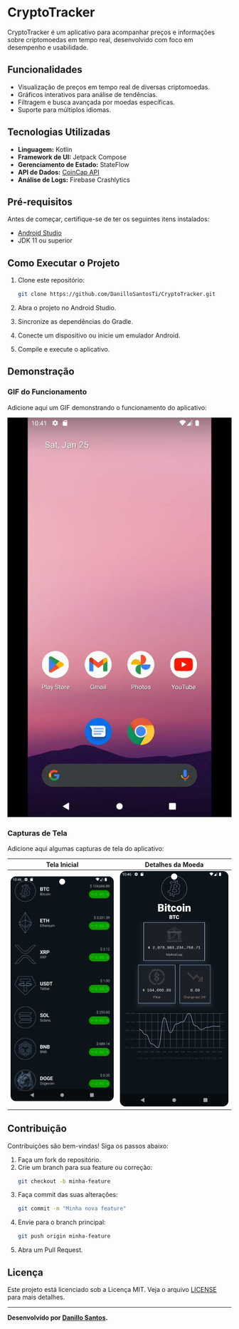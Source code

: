 # CryptoTracker

CryptoTracker é um aplicativo para acompanhar preços e informações sobre criptomoedas em tempo real, desenvolvido com foco em desempenho e usabilidade.

## Funcionalidades

- Visualização de preços em tempo real de diversas criptomoedas.
- Gráficos interativos para análise de tendências.
- Filtragem e busca avançada por moedas específicas.
- Suporte para múltiplos idiomas.

## Tecnologias Utilizadas

- **Linguagem:** Kotlin
- **Framework de UI:** Jetpack Compose
- **Gerenciamento de Estado:** StateFlow
- **API de Dados:** [CoinCap API](https://[https://docs.coincap.io/)
- **Análise de Logs:** Firebase Crashlytics

## Pré-requisitos

Antes de começar, certifique-se de ter os seguintes itens instalados:

- [Android Studio](https://developer.android.com/studio)
- JDK 11 ou superior

## Como Executar o Projeto

1. Clone este repositório:

   ```bash
   git clone https://github.com/DanilloSantosTi/CryptoTracker.git
   ```

2. Abra o projeto no Android Studio.

3. Sincronize as dependências do Gradle.

4. Conecte um dispositivo ou inicie um emulador Android.

5. Compile e execute o aplicativo.

## Demonstração

### GIF do Funcionamento

Adicione aqui um GIF demonstrando o funcionamento do aplicativo:

<img src="assets/cryptotracker_video.gif" alt="Demonstração do App" width="600" />

### Capturas de Tela

Adicione aqui algumas capturas de tela do aplicativo:

| Tela Inicial | Detalhes da Moeda |
|--------------|-------------------|
| ![Tela Inicial](assets/tela_principal.png) | ![Detalhes da Moeda](assets/tela_detalhe.png) |

## Contribuição

Contribuições são bem-vindas! Siga os passos abaixo:

1. Faça um fork do repositório.
2. Crie um branch para sua feature ou correção:
   ```bash
   git checkout -b minha-feature
   ```
3. Faça commit das suas alterações:
   ```bash
   git commit -m "Minha nova feature"
   ```
4. Envie para o branch principal:
   ```bash
   git push origin minha-feature
   ```
5. Abra um Pull Request.

## Licença

Este projeto está licenciado sob a Licença MIT. Veja o arquivo [LICENSE](LICENSE) para mais detalhes.

---

**Desenvolvido por [Danillo Santos](https://github.com/DanilloSantosTi).**
